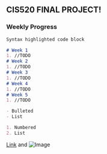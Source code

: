 ## CIS520 FINAL PROJECT! 


### Weekly Progress

```markdown
Syntax highlighted code block

# Week 1
1. //TODO 
# Week 2 
1. //TODO 
# Week 3 
1. //TODO 
# Week 4 
1. //TODO 
# Week 5 
1. //TODO 

- Bulleted
- List

1. Numbered
2. List

```
[Link](url) and ![Image](src)
```

